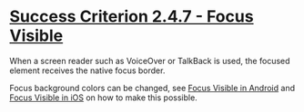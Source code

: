# [Success Criterion 2.4.7 - Focus Visible](https://www.w3.org/WAI/WCAG21/Understanding/focus-visible.html)

When a screen reader such as VoiceOver or TalkBack is used, the focused element receives the native focus border. 

Focus background colors can be changed, see [Focus Visible in Android](./../../Android/en/2.4.7.md) and [Focus Visible in iOS](./../../iOS/en/2.4.7.md) on how to make this possible.
